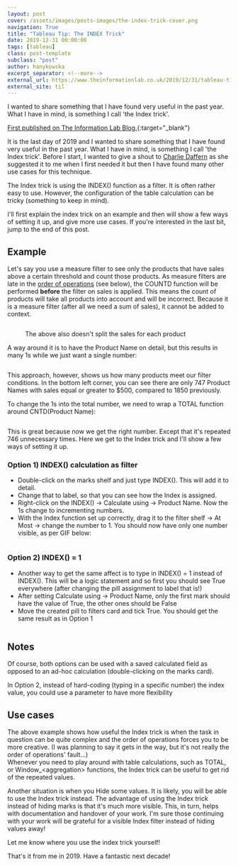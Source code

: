 ```yaml
---
layout: post
cover: /assets/images/posts-images/the-index-trick-cover.png
navigation: True
title: "Tableau Tip: The INDEX Trick"
date: 2019-12-31 00:00:00
tags: [tableau]
class: post-template
subclass: "post"
author: hanykowska
excerpt_separator: <!--more-->
external_url: https://www.theinformationlab.co.uk/2019/12/31/tableau-tip-the-index-trick/
external_site: til
---
```


I wanted to share something that I have found very useful in the past year. What I have in mind, is something I call 'the Index trick'.

[First published on The Information Lab Blog.]({{page.external_url}}){:target="\_blank"}
<!--more-->

<p>It is the last day of 2019 and I wanted to share something that I have found very useful in the past year. What I have in mind, is something I call 'the Index trick'. Before I start, I wanted to give a shout to <a href="https://twitter.com/cjdaffern">Charlie Daffern</a> as she suggested it to me when I first needed it but then I have found many other use cases for this technique.</p>
<p>The Index trick is using the INDEX() function as a filter. It is often rather easy to use. However, the configuration of the table calculation can be tricky (something to keep in mind).</p>
<p>I'll first explain the index trick on an example and then will show a few ways of setting it up, and give more use cases. If you're interested in the last bit, jump to the end of this post.</p>
<h2>Example</h2>
<p>Let's say you use a measure filter to see only the products that have sales above a certain threshold and count those products. As measure filters are late in the <a href="https://help.tableau.com/current/pro/desktop/en-us/order_of_operations.htm">order of operations</a> (see below), the COUNTD function will be performed <strong>before</strong> the filter on sales is applied. This means the count of products will take all products into account and will be incorrect. Because it is a measure filter (after all we need a sum of sales), it cannot be added to context.</p>
<figure class="wp-block-image size-large"><img src="https://www.theinformationlab.co.uk/wp-content/uploads/2019/12/image.png" alt="" class="wp-image-15818"/></figure>
<figure class="wp-block-image size-large"><img src="https://www.theinformationlab.co.uk/wp-content/uploads/2019/12/image-1.png" alt="" class="wp-image-15819"/><figcaption>The above also doesn't split the sales for each product</figcaption></figure>
<p>A way around it is to have the Product Name on detail, but this results in many 1s while we just want a single number:</p>
<figure class="wp-block-image size-large"><img src="https://www.theinformationlab.co.uk/wp-content/uploads/2019/12/image-2-1024x598.png" alt="" class="wp-image-15820"/></figure>
<p>This approach, however, shows us how many products meet our filter conditions. In the bottom left corner, you can see there are only 747 Product Names with sales equal or greater to $500, compared to 1850 previously.</p>
<p>To change the 1s into the total number, we need to wrap a TOTAL function around CNTD(Product Name):</p>
<figure class="wp-block-image size-large"><img src="https://www.theinformationlab.co.uk/wp-content/uploads/2019/12/image-3-1024x580.png" alt="" class="wp-image-15821"/></figure>
<p>This is great because now we get the right number. Except that it's repeated 746 unnecessary times. Here we get to the Index trick and I'll show a few ways of setting it up.</p>
<h3>Option 1) INDEX() calculation as filter</h3>
<ul><li>Double-click on the marks shelf and just type INDEX(). This will add it to detail. </li><li>Change that to label, so that you can see how the Index is assigned. </li><li>Right-click on the INDEX() -&gt; Calculate using -&gt; Product Name. Now the 1s change to incrementing numbers. </li><li>With the Index function set up correctly, drag it to the filter shelf -&gt; At Most -&gt; change the number to 1. You should now have only one number visible, as per GIF below:</li></ul>
<figure class="wp-block-image size-large"><img src="https://www.theinformationlab.co.uk/wp-content/uploads/2019/12/adhoc-filter.gif" alt="" class="wp-image-15822"/></figure>
<h3>Option 2) INDEX() = 1</h3>
<ul><li>Another way to get the same affect is to type in INDEX() = 1 instead of INDEX(). This will be a logic statement and so first you should see True everywhere (after changing the pill assignment to label that is!)</li><li>After setting Calculate using -&gt; Product Name, only the first mark should have the value of True, the other ones should be False</li><li>Move the created pill to filters card and tick True. You should get the same result as in Option 1</li></ul>
<figure class="wp-block-image size-large"><img src="https://www.theinformationlab.co.uk/wp-content/uploads/2019/12/logical-filter.gif" alt="" class="wp-image-15823"/></figure>
<p></p>
<h2>Notes</h2>
<p>Of course, both options can be used with a saved calculated field as opposed to an ad-hoc calculation (double-clicking on the marks card).</p>
<p>In Option 2, instead of hard-coding (typing in a specific number) the index value, you could use a parameter to have more flexibility</p>
<h2>Use cases</h2>
<p>The above example shows how useful the Index trick is when the task in question can be quite complex and the order of operations forces you to be more creative. (I was planning to say it gets in the way, but it's not really the order of operations' fault...)<br>Whenever you need to play around with table calculations, such as TOTAL, or Window_&lt;aggregation&gt; functions, the Index trick can be useful to get rid of the repeated values.</p>
<p>Another situation is when you Hide some values. It is likely, you will be able to use the Index trick instead. The advantage of using the Index trick instead of hiding marks is that it's much more visible. This, in turn, helps with documentation and handover of your work. I'm sure those continuing with your work will be grateful for a visible Index filter instead of hiding values away!</p>
<p></p>
<p>Let me know where you use the index trick yourself!</p>
<p>That's it from me in 2019. Have a fantastic next decade!</p>
